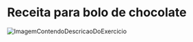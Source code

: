 # Receita para bolo de chocolate

![ImagemContendoDescricaoDoExercicio](https://cdn.discordapp.com/attachments/1265758724371513459/1265758777022349464/ProzExB.png?ex=66a2ad39&is=66a15bb9&hm=0790607a2df6cc9a6ace482b6ce9a8893432f538e60bb2e7cf5c8b772e000ced&)

